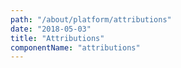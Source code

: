 ```yaml
---
path: "/about/platform/attributions"
date: "2018-05-03"
title: "Attributions"
componentName: "attributions"
---
```

